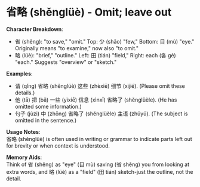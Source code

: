 # **省略 (shěnglüè) - Omit; leave out**

**Character Breakdown**:  
- 省 (shěng): "to save," "omit." Top: 少 (shǎo) "few," Bottom: 目 (mù) "eye." Originally means "to examine," now also "to omit."  
- 略 (lüè): "brief," "outline." Left: 田 (tián) "field," Right: each (各 gè) "each." Suggests "overview" or "sketch."

**Examples**:  
- 请 (qǐng) 省略 (shěnglüè) 这些 (zhèxiē) 细节 (xìjié). (Please omit these details.)  
- 他 (tā) 把 (bǎ) 一些 (yìxiē) 信息 (xìnxī) 省略了 (shěnglüèle). (He has omitted some information.)  
- 句子 (jùzi) 中 (zhōng) 省略了 (shěnglüèle) 主语 (zhǔyǔ). (The subject is omitted in the sentence.)

**Usage Notes**:  
省略 (shěnglüè) is often used in writing or grammar to indicate parts left out for brevity or when context is understood.

**Memory Aids**:  
Think of 省 (shěng) as "eye" (目 mù) saving (省 shěng) you from looking at extra words, and 略 (lüè) as a "field" (田 tián) sketch-just the outline, not the detail.